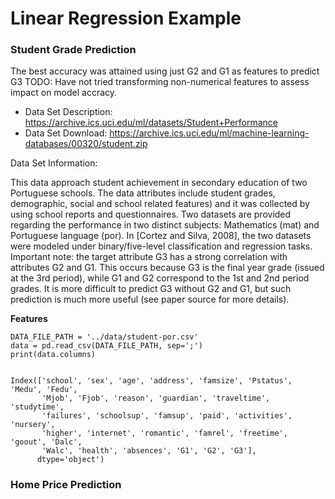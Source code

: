 # Linear Regression Example

### Student Grade Prediction

The best accuracy was attained using just G2 and G1 as features to predict G3
TODO: Have not tried transforming non-numerical features to assess impact on model accracy.


* Data Set Description: https://archive.ics.uci.edu/ml/datasets/Student+Performance
* Data Set Download: https://archive.ics.uci.edu/ml/machine-learning-databases/00320/student.zip

Data Set Information:

This data approach student achievement in secondary education of two Portuguese schools. The data attributes include student grades, demographic, social and school related features) and it was collected by using school reports and questionnaires. Two datasets are provided regarding the performance in two distinct subjects: Mathematics (mat) and Portuguese language (por). In [Cortez and Silva, 2008], the two datasets were modeled under binary/five-level classification and regression tasks. Important note: the target attribute G3 has a strong correlation with attributes G2 and G1. This occurs because G3 is the final year grade (issued at the 3rd period), while G1 and G2 correspond to the 1st and 2nd period grades. It is more difficult to predict G3 without G2 and G1, but such prediction is much more useful (see paper source for more details).


**Features** 
```buildoutcfg
DATA_FILE_PATH = '../data/student-por.csv'
data = pd.read_csv(DATA_FILE_PATH, sep=';')
print(data.columns)


Index(['school', 'sex', 'age', 'address', 'famsize', 'Pstatus', 'Medu', 'Fedu',
       'Mjob', 'Fjob', 'reason', 'guardian', 'traveltime', 'studytime',
       'failures', 'schoolsup', 'famsup', 'paid', 'activities', 'nursery',
       'higher', 'internet', 'romantic', 'famrel', 'freetime', 'goout', 'Dalc',
       'Walc', 'health', 'absences', 'G1', 'G2', 'G3'],
      dtype='object')
```

### Home Price Prediction